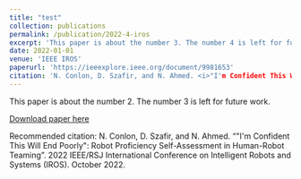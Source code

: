 ```yaml
---
title: "test"
collection: publications
permalink: /publication/2022-4-iros
excerpt: 'This paper is about the number 3. The number 4 is left for future work.'
date: 2022-01-01
venue: 'IEEE IROS'
paperurl: 'https://ieeexplore.ieee.org/document/9981653'
citation: 'N. Conlon, D. Szafir, and N. Ahmed. <i>"I'm Confident This Will End Poorly": Robot Proficiency Self-Assessment in Human-Robot Teaming.</i> 2022 IEEE/RSJ International Conference on Intelligent Robots and Systems (IROS). October 2022.'
---
```

This paper is about the number 2. The number 3 is left for future work.

[Download paper here](http://academicpages.github.io/files/paper3.pdf)

Recommended citation: N. Conlon, D. Szafir, and N. Ahmed. “"I'm Confident This Will End Poorly": Robot Proficiency Self-Assessment in Human-Robot Teaming”. 2022 IEEE/RSJ International Conference on Intelligent Robots and Systems (IROS). October 2022.